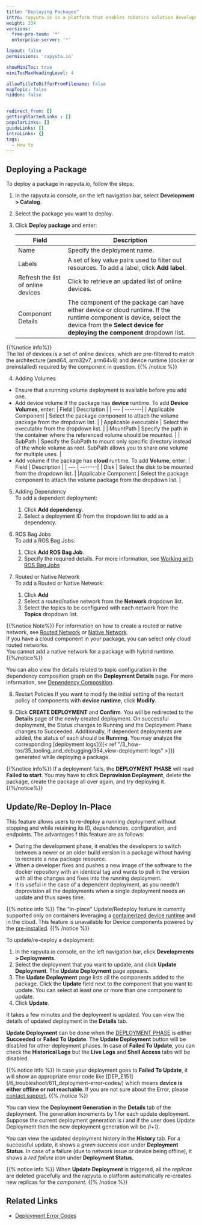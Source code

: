```yaml
---
title: "Deploying Packages"
intro: rapyuta.io is a platform that enables robotics solution development by providing the necessary software infrastructure and facilitating the interaction between multiple stakeholders who contribute to the solution development.
weight: 334
versions:
  free-pro-team: '*'
  enterprise-server: '*'

layout: false
permissions: 'rapyuta.io'

showMiniToc: true
miniTocMaxHeadingLevel: 4

allowTitleToDifferFromFilename: false
mapTopic: false
hidden: false


redirect_from: []
gettingStartedLinks : []
popularLinks: []
guideLinks: []
introLinks: {}
tags:
  - How to
---
```

## Deploying a Package

To deploy a package in rapyuta.io, follow the steps:

1. In the rapyuta.io console, on the left navigation bar, select **Development > Catalog**.
2. Select the package you want to deploy.
3. Click **Deploy package** and enter:

    | Field | Description |
    | ---   | --- |  
    | Name | Specify the deployment name. |
    | Labels | A set of key value pairs used to filter out resources. To add a label, click **Add label**.|
    |Refresh the list of online devices | Click to retrieve an updated list of online devices.|
    | Component Details | The component of the package can have either device or cloud runtime. If the runtime component is device, select the device from the **Select device for deploying the component** dropdown list. |

{{%notice info%}}    
The list of devices is a set of online devices, which are pre-filtered to match the architecture (amd64, arm32v7, arm64v8) and device runtime (docker or preinstalled) required by the component in question.
{{% /notice %}}

4. Adding Volumes <br>
* Ensure that a running volume deployment is available before you add one.
* Add device volume if the package has **device** runtime. To add **Device Volumes**, enter:
  | Field | Description |
  | --- | -------|
  | Applicable Component | Select the package component to attach the volume package from the dropdown list. |
  | Applicable executable | Select the executable from the dropdown list. |
  | MountPath | Specify the path in the container where the referenced volume should be mounted. |
  | SubPath | Specify the SubPath to mount only specific directory instead of the whole volume as root. SubPath allows you to share one volume for multiple uses. |
* Add volume if the package has **cloud** runtime. To add **Volume**, enter:
  | Field | Description |
  | --- | -------|
  | Disk | Select the disk to be mounted from the dropdown list. |
  |Applicable Component | Select the package component to attach the volume package from the dropdown list. |

5. Adding Dependency <br>
  To add a dependent deployment:
    1. Click **Add dependency**.
    2. Select a deployment ID from the dropdown list to add as a dependency.

6. ROS Bag Jobs <br>
  To add a ROS Bag Jobs:
    1. Click **Add ROS Bag Job**.
    2. Specify the required details. For more information, see [Working with ROS Bag Jobs](/3_how-tos/35_tooling_and_debugging/working-with-rosbags/#adding-ros-bag-jobs)

7. Routed or Native Network <br>
   To add a Routed or Native Network:
   1. Click **Add**
   2. Select a routed/native network from the **Network** dropdown list. 
   3. Select the topics to be configured with each network from the **Topics** dropdown list.

{{%notice Note%}}
For information on how to create a routed or native network, see [Routed Network](/3_how-tos/34_networking-and-communication/ros-creating-routed-networks/) or [Native Network](/5_deep-dives/53_networking-and-communication/535_ros-network-native/). <br>
If you have a cloud component in your package, you can select only cloud routed networks.<br>
You cannot add a native network for a package with hybrid runtime.
{{%/notice%}}

   You can also view the details related to topic configuration in the dependency composition graph on the **Deployment Details** page. For more information, see [Dependency Composition](/4_tutorials/42_advanced/dependency-composition/).

8. Restart Policies
    If you want to modify the initial setting of the restart policy of components with **device runtime**, click **Modify**.

9. Click **CREATE DEPLOYMENT** and  **Confirm**.
  You will be redirected to the **Details** page of the newly created deployment.
  On successful deployment, the Status changes to Running and the Deployment Phase changes to Succeeded.
  Additionally, if dependent deployments are added, the status of each should be **Running**.
  You may analyze the corresponding [deployment logs]({{< ref "/3_how-tos/35_tooling_and_debugging/354_view-deployment-logs" >}}) generated while deploying a package.

{{%notice info%}}
If a deployment fails, the **DEPLOYMENT PHASE** will read **Failed to start**. You may have to click **Deprovision Deployment**, delete the package, create the package all over again, and try deploying it.
{{%/notice%}}

## Update/Re-Deploy In-Place

This feature allows users to re-deploy a running deployment without stopping and while retaining its ID, dependencies, configuration, and endpoints. The advantages f this feature are as follows:
* During the development phase, it enables the developers to switch between a newer or an older build version in a package without having to recreate a new package resource.
* When a developer fixes and pushes a new image of the software to the docker repository with an identical tag and wants to pull in the version with all the changes and fixes into the running deployment. <need to verify>
* It is useful in the case of a dependent deployment, as you needn't deprovision all the deployments when a single deployment needs an update and thus saves time.

{{% notice info %}}
The "in-place" Update/Redeploy feature is currently supported only on containers leveraging a [containerized device runtime](/5_deep-dives/51_managing-devices/511_device-runtime/#containerized-docker-runtime) 
and in the cloud. This feature is unavailable for Device components powered by the [pre-installed](/5_deep-dives/51_managing-devices/511_device-runtime/#preinstalled). 
{{% /notice %}} <need to verify>

To update/re-deploy a deployment:

1. In the rapyuta.io console, on the left navigation bar, click **Developments > Deployments**.
2. Select the deployment that you want to update, and click **Update Deployment**.
The **Update Deployment** page appears.
3. The **Update Deployment** page lists all the components added to the package. Click the **Update** field next to the component that you want to update.
You can select at least one or more than one component to update.
4. Click **Update**.

It takes a few minutes and the deployment is updated. You can view the details of updated deployment in the **Details** tab.


**Update Deployment** can be done when the [DEPLOYMENT PHASE](/5_deep-dives/52_software-development/528_deployment-phase/#phases) is either **Succeeded** or **Failed To Update**.
The **Update Deployment** button will be disabled for other deployment phases.
In case of **Failed To Update**, you can check the **Historical Logs** but the **Live Logs** and **Shell Access** tabs will be disabled. <need to verify>

{{% notice info %}}
In case your deployment goes to **Failed To Update**, it will show an appropriate error code like 
[DEP_E151] (/6_troubleshoot/611_deployment-error-codes/) 
which means **device is either offline or not reachable**.
If you are not sure about the Error, please <a href="#" onclick="javascript:FreshWidget.show();">contact support</a>.
{{% /notice %}} 


You can view the **Deployment Generation** in the **Details** tab of the deployment. The generation increments by 1 for each update deployment. 
Suppose the current deployment generation is _i_ and if the user does Update Deployment then the new deployment generation will be _(i+1)_.


You can view the updated deployment history in the **History** tab.  For a successful update, it shows a _green success icon_ under **Deployment Status**. 
In case of a failure (due to network issue or device being offline), it shows a _red failure icon_ under **Deployment Status**.  


{{% notice info %}}
When **Update Deployment** is triggered, all the _replicas_ are deleted gracefully and the rapyuta.io platform automatically re-creates new replicas for the _component_.
{{% /notice %}} 

## Related Links
* [Deployment Error Codes](/6_troubleshoot/611_deployment-error-codes)
